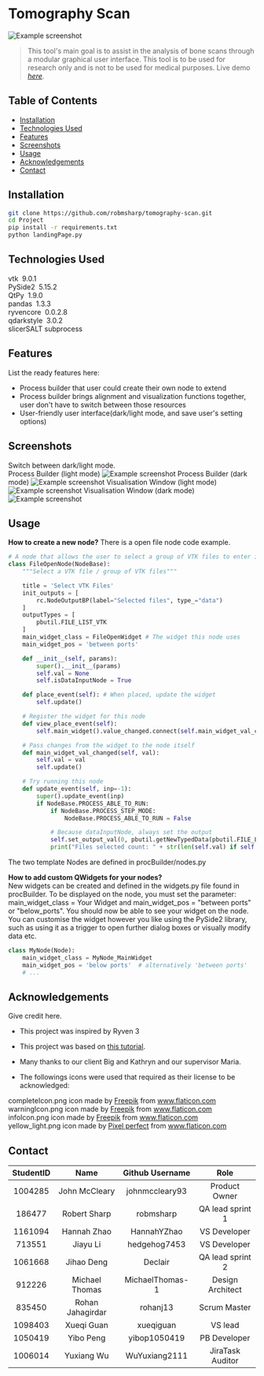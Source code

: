 # Tomography Scan
![Example screenshot](Project/img/logo.png)
> This tool's main goal is to assist in the analysis of bone scans through a modular graphical user interface. This tool is to be used for research only and is not to be used for medical purposes.
> Live demo [_here_](https://drive.google.com/file/d/1Bcznd6lfZFtOD1n3N5KmzuQTpSyTM_Qr/view?usp=sharing). <!-- If you have the project hosted somewhere, include the link here. -->

## Table of Contents

* [Installation](#installation)
* [Technologies Used](#technologies-used)
* [Features](#features)
* [Screenshots](#screenshots)
* [Usage](#usage)
* [Acknowledgements](#acknowledgements)
* [Contact](#contact)
<!-- * [License](#license) -->

## Installation

```bash
git clone https://github.com/robmsharp/tomography-scan.git
cd Project
pip install -r requirements.txt
python landingPage.py
```



## Technologies Used
vtk  9.0.1<br />
PySide2  5.15.2<br />
QtPy  1.9.0<br />
pandas  1.3.3<br />
ryvencore  0.0.2.8<br />
qdarkstyle  3.0.2<br />
slicerSALT
subprocess


## Features
List the ready features here:
- Process builder that user could create their own node to extend
- Process builder brings alignment and visualization functions together, user don't have to switch between those resources 
- User-friendly user interface(dark/light mode, and save user's setting options)


## Screenshots
Switch between dark/light mode.<br />
Process Builder (light mode)
![Example screenshot](Project/img/processBuilder.png)
Process Builder (dark mode)
![Example screenshot](Project/img/processBuilderDark.png)
Visualisation Window (light mode)
![Example screenshot](Project/img/visualisationWindow.png)
Visualisation Window (dark mode)
![Example screenshot](Project/img/visualisationWindowDark.png)
## Usage
**How to create a new node?**
There is a open file node code example.

```python
# A node that allows the user to select a group of VTK files to enter into the 
class FileOpenNode(NodeBase):
    """Select a VTK file / group of VTK files"""

    title = 'Select VTK Files'
    init_outputs = [
        rc.NodeOutputBP(label="Selected files", type_="data")
    ]
    outputTypes = [
        pbutil.FILE_LIST_VTK
    ]
    main_widget_class = FileOpenWidget # The widget this node uses
    main_widget_pos = 'between ports'

    def __init__(self, params):
        super().__init__(params)
        self.val = None
        self.isDataInputNode = True

    def place_event(self): # When placed, update the widget
        self.update()

    # Register the widget for this node
    def view_place_event(self):
        self.main_widget().value_changed.connect(self.main_widget_val_changed)

    # Pass changes from the widget to the node itself
    def main_widget_val_changed(self, val):
        self.val = val
        self.update()

    # Try running this node
    def update_event(self, inp=-1):
        super().update_event(inp)
        if NodeBase.PROCESS_ABLE_TO_RUN:
            if NodeBase.PROCESS_STEP_MODE:
                NodeBase.PROCESS_ABLE_TO_RUN = False

            # Because dataInputNode, always set the output
            self.set_output_val(0, pbutil.getNewTypedData(pbutil.FILE_LIST, self.val))
            print("Files selected count: " + str(len(self.val) if self.val else 0))

```
The two template Nodes are defined in procBuilder/nodes.py <br />

**How to add custom QWidgets for your nodes?** <br />
New widgets can be created and defined in the widgets.py file found in procBuilder. To be displayed on the node, you must set the parameter: main_widget_class = Your Widget and main_widget_pos = "between ports" or "below_ports". You should now be able to see your widget on the node. You can customise the widget however you like using the PySide2 library, such as using it as a trigger to open further dialog boxes or visually modify data etc.

```python
class MyNode(Node):
    main_widget_class = MyNode_MainWidget
    main_widget_pos = 'below ports'  # alternatively 'between ports'
    # ...

```


## Acknowledgements
Give credit here.
- This project was inspired by Ryven 3
- This project was based on [this tutorial](https://ryven.org/).
- Many thanks to our client Big and Kathryn and our supervisor Maria.

- The followings icons were used that required as their license to be acknowledged:

<div>completeIcon.png icon made by <a href="https://www.freepik.com" title="Freepik">Freepik</a> from <a href="https://www.flaticon.com/" title="Flaticon">www.flaticon.com </a></div>
<div>warningIcon.png icon made by <a href="https://www.freepik.com" title="Freepik">Freepik</a> from <a href="https://www.flaticon.com/" title="Flaticon">www.flaticon.com </a></div>
<div>infoIcon.png icon made by <a href="https://www.flaticon.com/authors/freepik" title="Freepik">Freepik</a> from <a href="https://www.flaticon.com/" title="Flaticon">www.flaticon.com </a></div>
<div>yellow_light.png icon made by <a href="https://www.flaticon.com/authors/pixel-perfect" title="Pixel perfect">Pixel perfect</a> from <a href="https://www.flaticon.com/" title="Flaticon">www.flaticon.com </a></div>



## Contact
| StudentID |       Name       | Github Username |       Role       |
| :-------: | :---------------:|:---------------:| :--------------: |
|  1004285  | John McCleary    | johnmccleary93  | Product Owner    |
|  186477   | Robert Sharp     | robmsharp       | QA lead sprint 1 |
|  1161094  | Hannah Zhao      | HannahYZhao     | VS Developer     |
|  713551   | Jiayu Li         | hedgehog7453    | VS Developer     |
|  1061668  | Jihao Deng       | Declair         | QA lead sprint 2 |
|  912226   | Michael Thomas   | MichaelThomas-1 | Design Architect |
|  835450   | Rohan Jahagirdar | rohanj13        | Scrum Master     |
|  1098403  | Xueqi Guan       | xueqiguan       | VS lead          |
|  1050419  | Yibo Peng        | yibop1050419    | PB Developer     |
|  1006014  | Yuxiang Wu       | WuYuxiang2111   | JiraTask Auditor |
